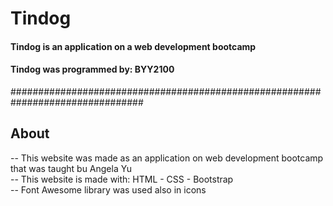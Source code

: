 # Tindog
#### Tindog is an application on a web development bootcamp
#### Tindog was programmed by: BYY2100

################################################################################

## About
-- This website was made as an application on web development bootcamp that was taught bu Angela Yu </br>
-- This website is made with: HTML - CSS - Bootstrap </br>
-- Font Awesome library was used also in icons </br>
